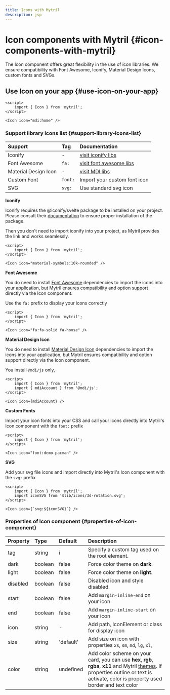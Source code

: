 ```yaml
---
title: Icons with Mytril
description: jsp
---
```


# Icon components with Mytril {#icon-components-with-mytril}

The Icon component offers great flexibility in the use of icon libraries. We ensure compatibility with Font Awesome, Iconify, Material Design Icons, custom fonts and SVGs.

## Use Icon on your app {#use-icon-on-your-app}

```svelte
<script>
	import { Icon } from 'mytril';
</script>

<Icon icon="mdi:home" />
```

### Support library icons list {#support-library-icons-list}

| Support              | Tag     | Documentation                                            |
| :------------------- | :------ | :------------------------------------------------------- |
| Iconify              | -       | [visit iconify libs](https://icon-sets.iconify.design/)  |
| Font Awesome         | `fa:`   | [visit font awesome libs](https://fontawesome.com/icons) |
| Material Design Icon | -       | [visit MDI libs](https://pictogrammers.com/library/mdi/) |
| Custom Font          | `font:` | Import your custom font icon                             |
| SVG                  | `svg:`  | Use standard svg icon                                    |

**Iconify**

Iconify requires the @iconify/svelte package to be installed on your project. Please consult their [documentation](https://iconify.design/docs/icon-components/svelte/) to ensure proper installation of the package.

Then you don't need to import iconify into your project, as Mytril provides the link and works seamlessly.

```svelte
<script>
	import { Icon } from 'mytril';
</script>

<Icon icon="material-symbols:10k-rounded" />
```

**Font Awesome**

You do need to install [Font Awesome](https://fontawesome.com/start) dependencies to import the icons into your application, but Mytril ensures compatibility and option support directly via the Icon component.

Use the `fa:` prefix to display your icons correctly

```svelte
<script>
	import { Icon } from 'mytril';
</script>

<Icon icon="fa:fa-solid fa-house" />
```

**Material Design Icon**

You do need to install [Material Design Icon](https://pictogrammers.com/docs/library/mdi/getting-started/svelte/) dependencies to import the icons into your application, but Mytril ensures compatibility and option support directly via the Icon component.

You install `@mdi/js` only,

```svelte
<script>
	import { Icon } from 'mytril';
	import { mdiAccount } from '@mdi/js';
</script>

<Icon icon={mdiAccount} />
```

**Custom Fonts**

Import your icon fonts into your CSS and call your icons directly into Mytril's Icon component with the `font:` prefix

```svelte
<script>
	import { Icon } from 'mytril';
</script>

<Icon icon="font:demo-pacman" />
```

**SVG**

Add your svg file icons and import directly into Mytril's Icon component with the `svg:` prefix

```svelte
<script>
	import { Icon } from 'mytril';
	import iconSVG from '$lib/icons/3d-rotation.svg';
</script>

<Icon icon={`svg:${iconSVG}`} />
```

### Properties of Icon component {#properties-of-icon-component}

| Property | Type    | Default   | Description                                                                                                                                                                                                                    |
| :------- | :------ | :-------- | :----------------------------------------------------------------------------------------------------------------------------------------------------------------------------------------------------------------------------- |
| tag      | string  | i         | Specify a custom tag used on the root element.                                                                                                                                                                                 |
| dark     | boolean | false     | Force color theme on **dark**.                                                                                                                                                                                                 |
| light    | boolean | false     | Force color theme on **light**.                                                                                                                                                                                                |
| disabled | boolean | false     | Disabled icon and style disabled.                                                                                                                                                                                              |
| start    | boolean | false     | Add `margin-inline-end` on your icon                                                                                                                                                                                           |
| end      | boolean | false     | Add `margin-inline-start` on your icon                                                                                                                                                                                         |
| icon     | string  | -         | Add path, IconElement or class for display icon                                                                                                                                                                                |
| size     | string  | 'default' | Add size on icon with properties `xs`, `sm`, `md`, `lg`, `xl`,                                                                                                                                                                 |
| color    | string  | undefined | Add color scheme on your card, you can use **hex**, **rgb**, **rgba**, **x11** and Mytril [themes](/mytril/docs/customization/themes). If properties outline or text is activate, color is property used border and text color |

